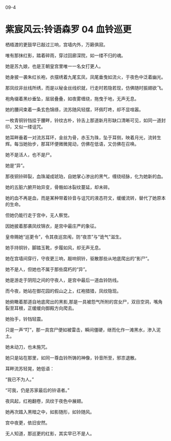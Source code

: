 09-4

# 紫宸风云:铃语森罗 04 血铃巡更


栖梧渡的更鼓早已敲过三响，宫墙内外，万籁俱寂。

唯有那抹红影，踏着碎雨，穿过回廊深院，如一缕不归的魂。

她是苏九娘，也是王朝皇宫里唯一一名女打更人。

她身披一袭朱红长袍，衣摆绣着九尾玄凤，凤尾垂曳如流火，于夜色中泛着幽光。

那凤纹非丝线所绣，而是以秘金丝线织就，行走时若隐若现，仿佛随时振翅欲飞。

袍角缀着黑纱垂坠，层层叠叠，如夜雾缠绕，拖曳于地，无声无息。

她的腰间束着一条玄色锦绦，流苏随风轻摆，环佩叮咚，却不显喧嚣。

一枚青铜铃铛挂于腰畔，铃纹古朴，铃舌上那道新月形缺口清晰可见，如同一道封印，又似一缕诅咒。

她耳畔垂着一对流苏耳环，金丝为骨，赤玉为珠，坠于耳侧，映着月光，流转生辉。每当她抬步，那耳环便微微晃动，仿佛在低语，又仿佛在召唤。

她不是活人，也不是尸。

她是“异”。

那夜铜铃碎裂，血珠凝成琥珀，自她掌心渗出的黑气，缠绕经脉，化为她新的血。

她的五脏六腑开始异变，骨骼如冰裂纹蔓延，却未碎。

她的血不再是血，而是某种带着铃音与诅咒的液态符文，缓缓流转，替代了她原本的生命。

但她仍能行走于宫中，无人察觉。

因她披着那袭凤纹锦衣，是宫中最庄严的象征。

皇帝赐她“巡更令”，令其夜巡宫闱，防“夜祟”与“诡气”滋生。

她手持铜铃，脚踏玉靴，步履如风，却无声无息。

她在宫墙间穿行，守夜更三响，敲响铜铃，驱散那些从地底爬出的“影尸”。

她不是人，但她也不属于那些腐朽的“异”。

她是游走于阴阳之间的守夜人，是宫中最后一道血铃防线。

而今夜，她站在御花园的假山之上，红袍猎猎，凤纹隐现。

她俯瞰着那道自地底爬出的黑影,那是一具被怨气所附的宫女尸，双目空洞，嘴角裂至耳根，正缓缓向御殿方向爬去。

她抬手，铃铛轻震。

只是一声“叮”，那一具宫尸便如被雷击，瞬间僵硬，继而化作一滩黑水，渗入泥土。

她未动刀，也未施咒。

她只是站在那里，如同一尊血铃所铸的神像，铃音所至，邪祟退散。

耳畔流苏轻晃，她低语：

“我已不为人。”

“可我，仍是苏家最后的铃语者。”

夜风起，红袍翻卷，凤纹于夜色中展翅。

她再次踏入黑暗之中，如影随形，如铃随风。

宫中夜更，依旧安然。

无人知道，那巡更的红影，其实早已不是人。